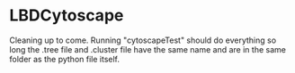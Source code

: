 # LBDCytoscape

Cleaning up to come. Running "cytoscapeTest" should do everything so long the .tree file and .cluster file have the same name and are in the same folder as the python file itself.
